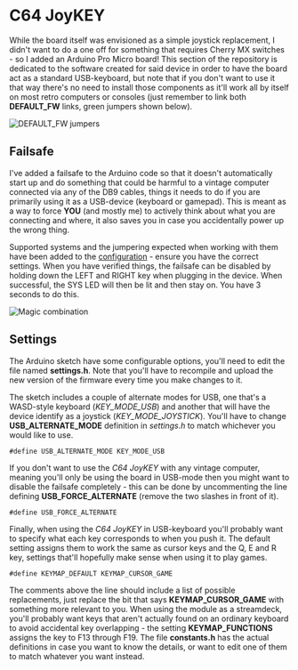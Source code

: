 # C64 JoyKEY

While the board itself was envisioned as a simple joystick replacement, I didn't want to do a one off for something that requires Cherry MX switches - so I added an Arduino Pro Micro board! This section of the repository is dedicated to the software created for said device in order to have the board act as a standard USB-keyboard, but note that if you don't want to use it that way there's no need to install those components as it'll work all by itself on most retro computers or consoles (just remember to link both **DEFAULT_FW** links, green jumpers shown below).

![DEFAULT_FW jumpers](https://github.com/tebl/C64-JoyKEY/raw/main/gallery/build_003.jpg)

## Failsafe
I've added a failsafe to the Arduino code so that it doesn't automatically start up and do something that could be harmful to a vintage computer connected via any of the DB9 cables, things it needs to do if you are primarily using it as a USB-device (keyboard or gamepad). This is meant as a way to force **YOU** (and mostly me) to actively think about what you are connecting and where, it also saves you in case you accidentally power up the wrong thing.

Supported systems and the jumpering expected when working with them have been added to the [configuration](https://github.com/tebl/C64-JoyKEY/blob/main/documentation/configuration.md) - ensure you have the correct settings. When you have verified things, the failsafe can be disabled by holding down the LEFT and RIGHT key when plugging in the device. When successful, the SYS LED will then be lit and then stay on. You have 3 seconds to do this.

![Magic combination](https://github.com/tebl/C64-JoyKEY/raw/main/gallery/alternate_mode.jpg)

## Settings
The Arduino sketch have some configurable options, you'll need to edit the file named **settings.h**. Note that you'll have to recompile and upload the new version of the firmware every time you make changes to it.

The sketch includes a couple of alternate modes for USB, one that's a WASD-style keyboard (*KEY_MODE_USB*) and another that will have the device identify as a joystick (*KEY_MODE_JOYSTICK*). You'll have to change **USB_ALTERNATE_MODE** definition in *settings.h* to match whichever you would like to use.

```
#define USB_ALTERNATE_MODE KEY_MODE_USB
```

If you don't want to use the *C64 JoyKEY* with any vintage computer, meaning you'll only be using the board in USB-mode then you might want to disable the failsafe completely - this can be done by uncommenting the line defining **USB_FORCE_ALTERNATE** (remove the two slashes in front of it).
```
#define USB_FORCE_ALTERNATE
```

Finally, when using the *C64 JoyKEY* in USB-keyboard you'll probably want to specify what each key corresponds to when you push it. The default setting assigns them to work the same as cursor keys and the Q, E and R key, settings that'll hopefully make sense when using it to play games.
```
#define KEYMAP_DEFAULT KEYMAP_CURSOR_GAME
```
The comments above the line should include a list of possible replacements, just replace the bit that says
**KEYMAP_CURSOR_GAME** with something more relevant to you. When using the module as a streamdeck, you'll probably want keys that aren't actually found on an ordinary keyboard to avoid accidental key overlapping - the setting **KEYMAP_FUNCTIONS** assigns the key to F13 through F19. The file **constants.h** has the actual definitions in case you want to know the details, or want to edit one of them to match whatever you want instead.